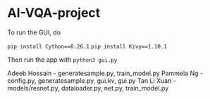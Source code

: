 # AI-VQA-project

To run the GUI, do 

`pip install Cython==0.26.1`
`pip install Kivy==1.10.1`

Then run the app with 
`python3 gui.py`


Adeeb Hossain - generatesample.py, train_model.py
Pammela Ng - config.py, generatesample.py, gui.kv, gui.py
Tan Li Xuan - models/resnet.py, dataloader.py, net.py, train_model.py
